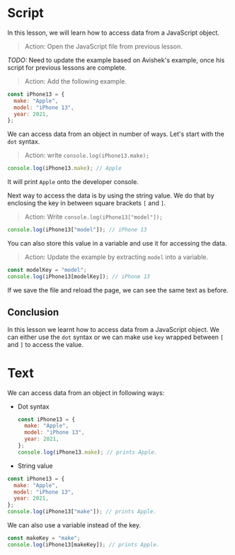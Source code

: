 # Script

In this lesson, we will learn how to access data from a JavaScript object.

> Action: Open the JavaScript file from previous lesson.

_TODO:_ Need to update the example based on Avishek's example, once his script for previous lessons are complete.

> Action: Add the following example.

```javascript
const iPhone13 = {
  make: "Apple",
  model: "iPhone 13",
  year: 2021,
};
```

We can access data from an object in number of ways. Let's start with the `dot` syntax.

> Action: write `console.log(iPhone13.make);`

```javascript
console.log(iPhone13.make); // Apple
```

It will print `Apple` onto the developer console.

Next way to access the data is by using the string value. We do that by enclosing the key in between square brackets `[` and `]`.

> Action: Write `console.log(iPhone13["model"]);`

```javascript
console.log(iPhone13["model"]); // iPhone 13
```

You can also store this value in a variable and use it for accessing the data.

> Action: Update the example by extracting `model` into a variable.

```javascript
const modelKey = "model";
console.log(iPhone13[modelKey]); // iPhone 13
```

If we save the file and reload the page, we can see the same text as before.

## Conclusion

In this lesson we learnt how to access data from a JavaScript object. We can either use the `dot` syntax or we can make use `key` wrapped between `[` and `]` to access the value.

# Text

We can access data from an object in following ways:

- Dot syntax

  ```javascript
  const iPhone13 = {
    make: "Apple",
    model: "iPhone 13",
    year: 2021,
  };
  console.log(iPhone13.make); // prints Apple.
  ```

- String value

```javascript
const iPhone13 = {
  make: "Apple",
  model: "iPhone 13",
  year: 2021,
};
console.log(iPhone13["make"]); // prints Apple.
```

We can also use a variable instead of the key.

```javascript
const makeKey = "make";
console.log(iPhone13[makeKey]); // prints Apple.
```
